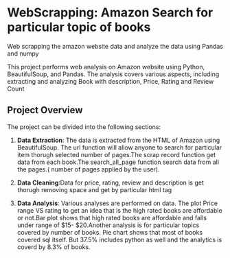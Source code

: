 # WebScrapping: Amazon Search for particular topic of books
Web scrapping the amazon website data and analyze the data using Pandas and numpy

This project performs web analysis on Amazon website using Python, BeautifulSoup, and Pandas. 
The analysis covers various aspects, including extracting and analyzing Book with description, Price, Rating and Review Count


## Project Overview

The project can be divided into the following sections:

1. **Data Extraction**: The data is extracted from the HTML of Amazon using BeautifulSoup. The url function will allow anyone to search for particular item thorugh selected number of pages.The scrap record function get data from each book.The search_all_page function search data from all the pages.( number of pages applied by the user).
   
3. **Data Cleaning**:Data for price, rating, review and description is get thorugh removing space and get by particular html tag 
   
6. **Data Analysis**: Various analyses are performed on  data. The plot Price range VS rating to get an idea that is the high rated books are affordable or not.Bar plot shows that high rated books are affordable and falls under range of $15- $20.Another analysis is for particular topics covered by number of books. Pie chart shows that most of books covered sql itself. But 37.5% includes python as well and the analytics is coverd by  8.3% of books.

